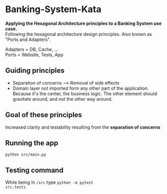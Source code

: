 # Banking-System-Kata
<b>Applying the Hexagonal Architecture principles to a Banking System use case.</b><br>
Following the hexagonal architecture design principles. Also known as "Ports and Adapters".

Adapters = DB, Cache, ... <br>
Ports = Website, Tests, App



## Guiding principles

<ul>
<li> Separation of concerns --> Removal of side effects
<li> Domain layer not imported form any other part of the application. Because it's the center, the business logic. The other element should gravitate around, and not the other way around.
</ul>

## Goal of these principles

Increased clarity and testability resulting from the **separation of concerns**

 ## Running the app
 <code>python src/main.py</code>
 
 ## Testing command
 While being in <code>/src</code> type <code>python -m pytest src.tests</code>